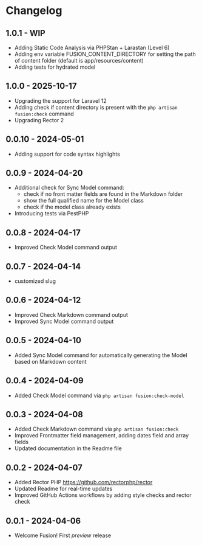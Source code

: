 # Changelog

## 1.0.1 - WIP
- Adding Static Code Analysis via PHPStan + Larastan (Level 6)
- Adding env variable FUSION_CONTENT_DIRECTORY for setting the path of content folder (default is app/resources/content)
- Adding tests for hydrated model

## 1.0.0 - 2025-10-17
- Upgrading the support for Laravel 12
- Adding check if content directory is present with the `php artisan fusion:check` command
- Upgrading Rector 2

## 0.0.10 - 2024-05-01
- Adding support for code syntax highlights

## 0.0.9 - 2024-04-20
- Additional check for Sync Model command:
  - check if no front matter fields are found in the Markdown folder
  - show the full qualified name for the Model class
  - check if the model class already exists
- Introducing tests via PestPHP

## 0.0.8 - 2024-04-17
- Improved Check Model command output

## 0.0.7 - 2024-04-14
- customized slug

## 0.0.6 - 2024-04-12
- Improved Check Markdown command output
- Improved Sync Model command output

## 0.0.5 - 2024-04-10
- Added Sync Model command for automatically generating the Model based on Markdown content

## 0.0.4 - 2024-04-09
- Added Check Model command via `php artisan fusion:check-model`

## 0.0.3 - 2024-04-08
- Added Check Markdown command via `php artisan fusion:check`
- Improved Frontmatter field management, adding dates field and array fields
- Updated documentation in the Readme file

## 0.0.2 - 2024-04-07
- Added Rector PHP https://github.com/rectorphp/rector
- Updated Readme for real-time updates
- Improved GitHub Actions workflows by adding style checks and rector check

## 0.0.1 - 2024-04-06

- Welcome Fusion! First *preview* release
